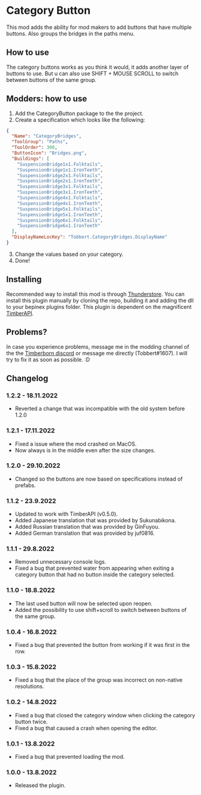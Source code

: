 # Category Button

This mod adds the ability for mod makers to add buttons that have multiple buttons. Also groups the bridges in the paths menu.

## How to use

The category buttons works as you think it would, it adds another layer of buttons to use. But u can also use SHIFT + MOUSE SCROLL to switch between buttons of the same group. 

## Modders: how to use

1. Add the CategoryButton package to the the project.
2. Create a specification which looks like the following:
```json
{
  "Name": "CategoryBridges",
  "ToolGroup": "Paths",
  "ToolOrder": 300,
  "ButtonIcon": "Bridges.png",
  "Buildings": [
    "SuspensionBridge1x1.Folktails",
    "SuspensionBridge1x1.IronTeeth",
    "SuspensionBridge2x1.Folktails",
    "SuspensionBridge2x1.IronTeeth",
    "SuspensionBridge3x1.Folktails",
    "SuspensionBridge3x1.IronTeeth",
    "SuspensionBridge4x1.Folktails",
    "SuspensionBridge4x1.IronTeeth",
    "SuspensionBridge5x1.Folktails",
    "SuspensionBridge5x1.IronTeeth",
    "SuspensionBridge6x1.Folktails",
    "SuspensionBridge6x1.IronTeeth"
  ],
  "DisplayNameLocKey": "Tobbert.CategoryBridges.DisplayName"
}
```
3. Change the values based on your category. 
4. Done!

## Installing

Recommended way to install this mod is through [Thunderstore](https://timberborn.thunderstore.io/). You can install this plugin manually by cloning the repo, building it
and adding the dll to your bepinex plugins folder. This plugin is dependent on the magnificent [TimberAPI](https://github.com/Timberborn-Modding-Central/TimberAPI).

## Problems?

In case you experience problems, message me in the modding channel of the the [Timberborn discord](https://discord.gg/mfbBF4cWpX) or message me directly (Tobbert#1607). I will try to fix it as soon as possible. :D

## Changelog

### 1.2.2 - 18.11.2022

- Reverted a change that was incompatible with the old system before 1.2.0

### 1.2.1 - 17.11.2022

- Fixed a issue where the mod crashed on MacOS.
- Now always is in the middle even after the size changes. 

### 1.2.0 - 29.10.2022

- Changed so the buttons are now based on specifications instead of prefabs. 

### 1.1.2 - 23.9.2022

- Updated to work with TimberAPI (v0.5.0).
- Added Japanese translation that was provided by Sukunabikona.
- Added Russian translation that was provided by GinFuyou.
- Added German translation that was provided by juf0816.

### 1.1.1 - 29.8.2022

- Removed unnecessary console logs. 
- Fixed a bug that prevented water from appearing when exiting a category button that had no button inside the category selected.

### 1.1.0 - 18.8.2022

- The last used button will now be selected upon reopen.
- Added the possibility to use shift+scroll to switch between buttons of the same group. 

### 1.0.4 - 16.8.2022

- Fixed a bug that prevented the button from working if it was first in the row.

### 1.0.3 - 15.8.2022

- Fixed a bug that the place of the group was incorrect on non-native resolutions.

### 1.0.2 - 14.8.2022

- Fixed a bug that closed the category window when clicking the category button twice. 
- Fixed a bug that caused a crash when opening the editor.

### 1.0.1 - 13.8.2022

- Fixed a bug that prevented loading the mod. 

### 1.0.0 - 13.8.2022

- Released the plugin.
